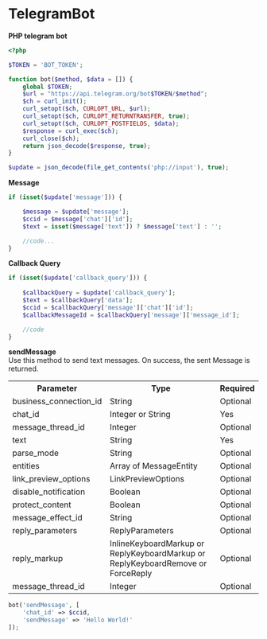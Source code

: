 # TelegramBot

**PHP telegram bot**
```php
<?php

$TOKEN = 'BOT_TOKEN';

function bot($method, $data = []) {
    global $TOKEN;
    $url = "https://api.telegram.org/bot$TOKEN/$method";
    $ch = curl_init();
    curl_setopt($ch, CURLOPT_URL, $url);
    curl_setopt($ch, CURLOPT_RETURNTRANSFER, true);
    curl_setopt($ch, CURLOPT_POSTFIELDS, $data);
    $response = curl_exec($ch);
    curl_close($ch);
    return json_decode($response, true);
}

$update = json_decode(file_get_contents('php://input'), true);

```

**Message**
```php
if (isset($update['message'])) {

	$message = $update['message'];
	$ccid = $message['chat']['id'];
	$text = isset($message['text']) ? $message['text'] : '';

	//code...
}
```

**Callback Query**
```php
if (isset($update['callback_query'])) {
	
	$callbackQuery = $update['callback_query'];
	$text = $callbackQuery['data'];
	$ccid = $callbackQuery['message']['chat']['id'];
	$callbackMessageId = $callbackQuery['message']['message_id'];

	//code
}
```
**sendMessage** <br>
Use this method to send text messages. On success, the sent Message is returned.
<table>
	<tr>
		<th>Parameter</th>
		<th>Type</th>
		<th>Required</th>
	</tr>
	<tr>
		<td>business_connection_id</td>
		<td>String</td>
		<td>Optional</td>
	</tr>
	<tr>
		<td>chat_id</td>
		<td>Integer or String</td>
		<td>Yes</td>
	</tr>
	<tr>
		<td>message_thread_id</td>
		<td>Integer</td>
		<td>Optional</td>
	</tr>
	<tr>
		<td>text</td>
		<td>String</td>
		<td>Yes</td>
	</tr>
	<tr>
		<td>parse_mode</td>
		<td>String</td>
		<td>Optional</td>
	</tr>
	<tr>
		<td>entities</td>
		<td>Array of MessageEntity</td>
		<td>Optional</td>
	</tr>
	<tr>
		<td>link_preview_options</td>
		<td>LinkPreviewOptions</td>
		<td>Optional</td>
	</tr>
	<tr>
		<td>disable_notification</td>
		<td>Boolean</td>
		<td>Optional</td>
	</tr>
	<tr>
		<td>protect_content</td>
		<td>Boolean</td>
		<td>Optional</td>
	</tr>
	<tr>
		<td>message_effect_id</td>
		<td>String</td>
		<td>Optional</td>
	</tr>
	<tr>
		<td>reply_parameters</td>
		<td>ReplyParameters</td>
		<td>Optional</td>
	</tr>
	<tr>
		<td>reply_markup</td>
		<td>InlineKeyboardMarkup or ReplyKeyboardMarkup or ReplyKeyboardRemove or ForceReply</td>
		<td>Optional</td>
	</tr>
	<tr>
		<td>message_thread_id</td>
		<td>Integer</td>
		<td>Optional</td>
	</tr>
</table>

```php
bot('sendMessage', [
	'chat_id' => $ccid,
	'sendMessage' => 'Hello World!'
]);
```
